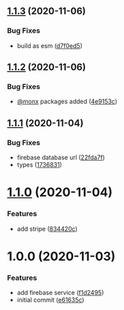 ## [1.1.3](https://github.com/monx-dev/default-services/compare/v1.1.2...v1.1.3) (2020-11-06)


### Bug Fixes

* build as esm ([d7f0ed5](https://github.com/monx-dev/default-services/commit/d7f0ed5e5e74c1023c0966e3a9f5c687159ce21e))

## [1.1.2](https://github.com/monx-dev/default-services/compare/v1.1.1...v1.1.2) (2020-11-06)


### Bug Fixes

* [@monx](https://github.com/monx) packages added ([4e9153c](https://github.com/monx-dev/default-services/commit/4e9153c8c309c385cb7983930c54acf2a7466ee3))

## [1.1.1](https://github.com/monx-dev/default-services/compare/v1.1.0...v1.1.1) (2020-11-04)


### Bug Fixes

* firebase database url ([22fda7f](https://github.com/monx-dev/default-services/commit/22fda7ff71fbd0935d4e4be3b6e165da37e18ed9))
* types ([1736831](https://github.com/monx-dev/default-services/commit/173683168b919112bad81810a1ebbb8bc4abe2e3))

# [1.1.0](https://github.com/monx-dev/default-services/compare/v1.0.0...v1.1.0) (2020-11-04)


### Features

* add stripe ([834420c](https://github.com/monx-dev/default-services/commit/834420c872bdb098cda119cb32f5e4ab691dd10f))

# 1.0.0 (2020-11-03)


### Features

* add firebase service ([f1d2495](https://github.com/monx-dev/default-services/commit/f1d2495cfb0f8c854b410c41f959ecf3e0e38173))
* initial commit ([e61635c](https://github.com/monx-dev/default-services/commit/e61635cabb8cfad77763be6db97a4539dfe9594e))
